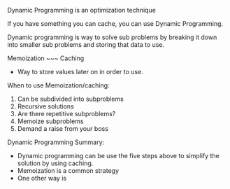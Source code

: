 Dynamic Programming is an optimization technique

If you have something you can cache, you can use Dynamic Programming.

Dynamic programming is way to solve sub problems by breaking it down into smaller sub problems and storing that data
to use.

Memoization ~~~ Caching
- Way to store values later on in order to use.


When to use Memoization/caching:

1) Can be subdivided into subproblems
2) Recursive solutions
3) Are there repetitive subproblems?
4) Memoize subproblems
5) Demand a raise from your boss


Dynamic Programming Summary:

- Dynamic programming can be use the five steps above to simplify the solution by using caching.
- Memoization is a common strategy
- One other way is 

